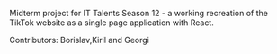 Midterm project for IT Talents Season 12 - a working recreation of the TikTok website as a single page application with React.

Contributors: Borislav,Kiril and Georgi
